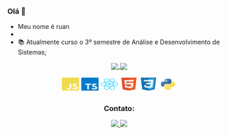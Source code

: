 ### Olá 👋
<ul>
  <li> Meu nome é ruan <li>
  <li>📚 Atualmente curso o 3º semestre de Análise e Desenvolvimento de Sistemas;</li>
</ul>

<div align="center" height="190em">
  
<a href="https://github.com/ABeatrizSC">
  <img height=180 align="center" src="https://github-readme-stats.vercel.app/api?username=ABeatrizSC&theme=transparent&rank_icon=github&title_color=6d1997&show_icons=true&border_color=525252&custom_title=Stats" />
</a>
<a href="https://github.com/ABeatrizSC">
  <img height=180 align="center" src="https://github-readme-stats.vercel.app/api/top-langs/?username=ABeatrizSC&layout=compact&theme=transparent&title_color=6d1997&border_color=525252" />
</a>
  
  <div style="display: inline_block"><br>
  <img align="center" alt="Javascript" height="30" width="40" title="Javascript" src="https://raw.githubusercontent.com/devicons/devicon/master/icons/javascript/javascript-plain.svg">
    <img align="center" alt="Typescript" height="30" width="40" title="Typescript" src="https://raw.githubusercontent.com/devicons/devicon/master/icons/typescript/typescript-original.svg">
    <img align="center" alt="ReactJS" height="30" width="40" title="ReactJS" src="https://raw.githubusercontent.com/devicons/devicon/master/icons/react/react-original.svg">
    <img align="center" alt="HTML" height="30" width="40" title="HTML" src="https://raw.githubusercontent.com/devicons/devicon/master/icons/html5/html5-original.svg">
    <img align="center" alt="CSS" height="30" width="40" title="CSS" src="https://raw.githubusercontent.com/devicons/devicon/master/icons/css3/css3-original.svg">
    <img align="center" alt="Python" height="30" width="40" title="Python" src="https://raw.githubusercontent.com/devicons/devicon/master/icons/python/python-original.svg">
  </div>
</div>

##

<div align="center"> 
  <h3>Contato:</h3>
   <a href = "mailto:ruanm0dena@outlook.com">
    <img src="https://img.shields.io/badge/-Gmail-%23333?style=for-the-badge&logo=gmail&logoColor=white" target="_blank">
  </a>
  <a href="https://www.linkedin.com/in/ruan-módena-1a4859231/" target="_blank">
    <img src="https://img.shields.io/badge/-LinkedIn-%230077B5?style=for-the-badge&logo=linkedin&logoColor=white" target="_blank">
  </a> 
</div>
